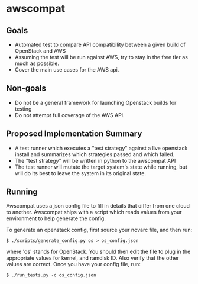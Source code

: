 # awscompat

## Goals

   * Automated test to compare API compatibility between a given build of OpenStack and AWS
   * Assuming the test will be run against AWS, try to stay in the free tier as much as possible.
   * Cover the main use cases for the AWS api.

## Non-goals

   * Do not be a general framework for launching Openstack builds for testing
   * Do not attempt full coverage of the AWS API.

## Proposed Implementation Summary

   * A test runner which executes a "test strategy" against a live openstack install and summarizes which strategies passed and which failed.
   * The "test strategy" will be written in python to the awscompat API
   * The test runner will mutate the target system's state while running, but will do its best to leave the system in its original state.

## Running

Awscompat uses a json config file to fill in details that differ from one cloud to another. Awscompat ships with a script which reads values from your environment to help generate the config.

To generate an openstack config, first source your novarc file, and then run:

    $ ./scripts/generate_config.py os > os_config.json

where 'os' stands for OpenStack.  You should then edit the file to plug in the appropriate values for kernel, and ramdisk ID. Also verify that the other values are correct.
Once you have your config file, run:

    $ ./run_tests.py -c os_config.json

